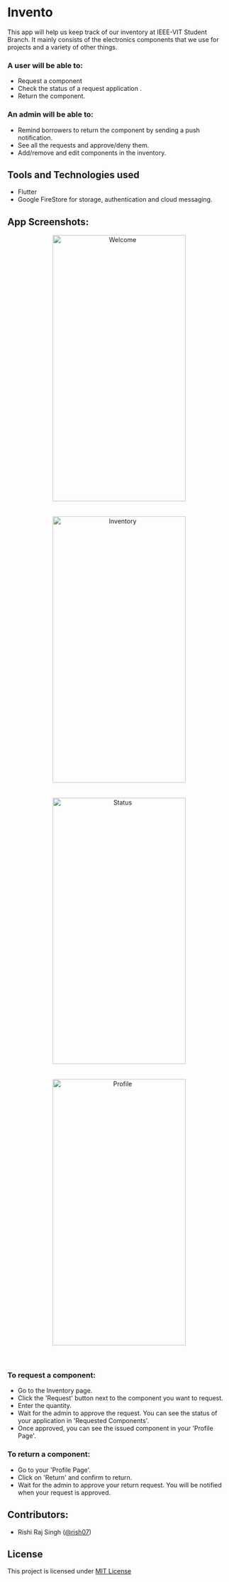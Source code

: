 # Invento

This app will help us keep track of our inventory at IEEE-VIT Student Branch. It mainly consists of the electronics components that we use for projects and a variety of other things. 

### A user will be able to:

* Request a component
* Check the status of a request application .
* Return the component.

### An admin will be able to:
* Remind borrowers to return the component by sending a push notification.
* See all the requests and approve/deny them.
* Add/remove and edit components in the inventory.

## Tools and Technologies used
* Flutter
* Google FireStore for storage, authentication and cloud messaging.

## App Screenshots:
<p align="center">
<img src="ReadMeMedia/main.gif"alt="Welcome"  width="300" height="600" />
<br>
<br>
<br>
<img src="ReadMeMedia/1.png" alt="Inventory"  width="300" height="600" />
<br>
<br>
<br>
<img src="ReadMeMedia/4.png" alt="Status"  width="300" height="600" />
<br>
<br>
<br>
<img src="ReadMeMedia/5.png" alt="Profile" width="300" height="600" />
<br>
<br>
<br>




### To request a component:

* Go to the Inventory page.
* Click the 'Request' button next to the component you want to request.
* Enter the quantity.
* Wait for the admin to approve the request. You can see the status of your application in 'Requested Components'.
* Once approved, you can see the issued component in your 'Profile Page'.

### To return a component:
* Go to your 'Profile Page'.
* Click on 'Return' and confirm to return.
* Wait for the admin to approve your return request. You will be notified when your request is approved.

## Contributors:
* Rishi Raj Singh (<a href="https://github.com/rish07">@rish07</a>)



## License
This project is licensed under [MIT License](https://github.com/rish07/Invento/blob/master/LICENSE)
